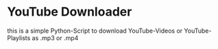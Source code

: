# YouTube Downloader

this is a simple Python-Script to download YouTube-Videos or YouTube-Playlists as .mp3 or .mp4
